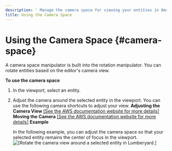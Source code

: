 ```yaml
---
description: ' Manage the camera space for viewing your entities in Amazon Lumberyard. '
title: Using the Camera Space
---
```

# Using the Camera Space {#camera-space}

A camera space manipulator is built into the rotation manipulator\. You can rotate entities based on the editor's camera view\.

**To use the camera space**

1. In the viewport, select an entity\.

1. Adjust the camera around the selected entity in the viewport\. You can use the following camera shortcuts to adjust your view\.
**Adjusting the Camera View**
[\[See the AWS documentation website for more details\]](/docs/userguide/camera-space)
**Moving the Camera**
[\[See the AWS documentation website for more details\]](/docs/userguide/camera-space)
**Example**

   In the following example, you can adjust the camera space so that your selected entity remains the center of focus in the viewport\.
![\[Rotate the camera view around a selected entity in Lumberyard.\]](/images/userguide/viewportinteractionmodel/viewport-selection-model-5.gif)